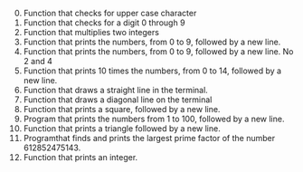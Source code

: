 0. Function that checks for upper case character
1. Function that checks for a digit 0 through 9
2. Function that multiplies two integers
3. Function that prints the numbers, from 0 to 9, followed by a new line.
4. Function that prints the numbers, from 0 to 9, followed by a new line. No 2 and 4
5. Function that prints 10 times the numbers, from 0 to 14, followed by a new line.
6. Function that draws a straight line in the terminal.
7. Function that draws a diagonal line on the terminal
8. Function that prints a square, followed by a new line.
9. Program that prints the numbers from 1 to 100, followed by a new line. 
10. Function that prints a triangle followed by a new line.
11. Programthat finds and prints the largest prime factor of the number 612852475143.
12. Function that prints an integer.
